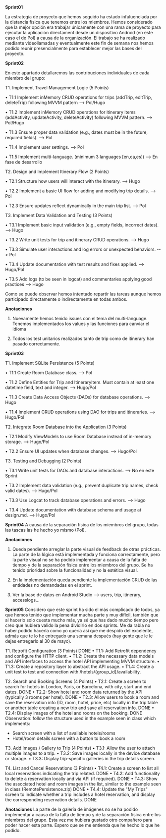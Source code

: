 **Sprint01**

La estrategia de proyecto que hemos seguido ha estado infuluenciada por la distancia física
que tenemos entre los miembros.
Hemos considerado que la mejor opción era trabajar únicamente con una rama de proyecto para
ejecutar la aplicación directament desde un dispositivo Android (en este caso el de Pol) a causa
de la organización.
El trabajo se ha realizado mediante videollamadas y eventualmente este fin de semana nos hemos podido
reunir presencialmente para establecer mejor las bases del proyecto.

**Sprint02**

En este apartado detallaremos las contribuciones individuales de cada miembro del grupo:


T1. Implement Travel Management Logic (5 Points)

• T1.1 Implement inMemory CRUD operations for trips (addTrip, editTrip,
deleteTrip) following MVVM pattern --> Pol/Hugo

• T1.2 Implement inMemory CRUD operations for itinerary items (addActivity,
updateActivity, deleteActivity) following MVVM pattern. --> Pol/Hugo

• T1.3 Ensure proper data validation (e.g., dates must be in the future, required
fields). --> Pol

• T1.4 Implement user settings. --> Pol

• T1.5 Implement multi-language. (minimum 3 languages [en,ca,es]) --> En fase de desarrollo


T2. Design and Implement Itinerary Flow (2 Points)

• T2.1 Structure how users will interact with the itinerary. --> Hugo

• T2.2 Implement a basic UI flow for adding and modifying trip details. --> Pol

• T2.3 Ensure updates reflect dynamically in the main trip list. --> Pol


T3. Implement Data Validation and Testing (3 Points)

• T3.1 Implement basic input validation (e.g., empty fields, incorrect dates). --> Hugo

• T3.2 Write unit tests for trip and itinerary CRUD operations. --> Hugo

• T3.3 Simulate user interactions and log errors or unexpected behaviors. --> Pol

• T3.4 Update documentation with test results and fixes applied. --> Hugo/Pol

• T3.5 Add logs (to be seen in logcat) and commentaries applying good practices --> Hugo


Como se puede observar hemos intentado repartir las tareas aunque hemos participado
directamente o indirectamente en todas ambos.

**Anotaciones**

1. Nuevamente hemos tenido issues con el tema del multi-language. Tenemos implementados los values y las funciones para canviar el idioma

2. Todos los test unitarios realizados tanto de trip como de itinerary han pasado correctamente.

**Sprint03**

T1. Implement SQLite Persistence (5 Points)

• T1.1 Create Room Database class. --> Pol

• T1.2 Define Entities for Trip and ItineraryItem. Must contain at least one datetime field, text and integer. --> Hugo/Pol

• T1.3 Create Data Access Objects (DAOs) for database operations. --> Hugo

• T1.4 Implement CRUD operations using DAO for trips and itineraries. --> Hugo/Pol

T2. Integrate Room Database into the Application (3 Points)

• T2.1 Modify ViewModels to use Room Database instead of in-memory storage. --> Hugo/Pol

• T2.2 Ensure UI updates when database changes. --> Hugo/Pol

T3. Testing and Debugging (2 Points)

• T3.1 Write unit tests for DAOs and database interactions. --> No en este Sprint

• T3.2 Implement data validation (e.g., prevent duplicate trip names, check valid dates). --> Hugo/Pol

• T3.3 Use Logcat to track database operations and errors. --> Hugo

• T3.4 Update documentation with database schema and usage at design.md. --> Hugo/Pol


**Sprint04**
A causa de la separación física de los miembros del grupo, todas las tascas las he hecho yo mismo (Pol).

**Anotaciones**

1. Queda pendiente arreglar la parte visual de feedback de otras prácticas. La parte de la lógica está implementada y funciona correctamente, pero la parte visual no se ha podido implementar
   a causa de la falta de tiempo y de la separación física entre los miembros del grupo. Se ha tenido prioridad sobre la funcionalidad y no la estética visual.

2. En la implementación queda pendiente la implementación CRUD de las entidades no demandadas en el sprint.

3. Ver la base de datos en Android Studio --> users, trip, itinerary, accesslogs...

**Sprint05**
Considero que este sprint ha sido el más complicado de todos, ya que hemos tenido que implementar
mucha parte y muy difícil, también que al hacerlo solo cuesta mucho más, ya sé que has dado mucho tiempo
pero creo que hubiera valido la pena dividirlo en dos sprints. Me da rabia no haber podido hacerla como 
yo quería así que me despido del excelente, admás que te lo he entregado una semana después (hay gente que le
le dejas entregarlo al 30 de mayo).

T1. Retrofit Configuration (3 Points) DONE
• T1.1: Add Retrofit dependency and configure the HTTP client.
• T1.2: Create the necessary data models and API interfaces to access the hotel
API implementing MVVM structure.
• T1.3: Create a repository layer to abstract the API usage.
• T1.4: Create a unit test to test and connection with
/hotels/{group_id}/availability.

T2. Search and Booking Screens (4 Points)
• T2.1: Create a screen to search for hotels in London, Paris, or Barcelona, with
city, start and end dates. DONE
• T2.2: Show hotel and room data returned by the API (typically 3 rooms per
hotel). DONE
• T2.3: Allow users to book a room and save the reservation info (ID, room, hotel,
price, etc) locally in the trip table or another table creating a new trip and save
all reservation info. DONE
• T2.4: Display images of the hotel and rooms on the booking. DONE
Observation: follow the structure used in the example seen in class which implements:
- Search screen with a list of available hotels/rooms
- Hotel/room details screen with a button to book a room

T3. Add Images / Gallery to Trip (4 Points)
  • T3.1: Allow the user to attach multiple images to a trip.
  • T3.2: Save images locally in the device database or storage.
  • T3.3: Display trip-specific galleries in the trip details screen.

T4. List and Cancel Reservations (3 Points)
  • T4.1: Create a screen to list all local reservations indicating the trip related. DONE
  • T4.2: Add functionality to delete a reservation locally and via API (if required). DONE
  • T4.3: Show the associated hotel and room images in the list, similar to the
  example seen in class (RemotePersistence.zip) DONE
  • T4.4: Update the "My Trips" screen to indicate whether a trip includes a hotel
  reservation, and display the corresponding reservation details. DONE

**Anotaciones**
La parte de la galería de imágenes no se ha podido implementar a causa de la falta de tiempo y 
de la separación física entre los miembros del grupo. Esta vez me hubiera gustado otro compañero
para poder hacer esta parte. Espero que se me entienda que he hecho lo que he podido.
